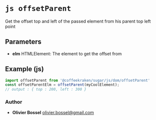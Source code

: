 


<!-- @namespace    sugar.js.dom -->
<!-- @name    offsetParent -->

# ```js offsetParent ```


Get the offset top and left of the passed element from his parent top left point

## Parameters

- **elm**  HTMLElement: The element to get the offset from



## Example (js)

```js
import offsetParent from '@coffeekraken/sugar/js/dom/offsetParent'
const offsetParentElm = offsetParent(myCoolElement);
// output : { top : 200, left : 300 }
```


### Author
- **Olivier Bossel** <a href="mailto:olivier.bossel@gmail.com">olivier.bossel@gmail.com</a> 



